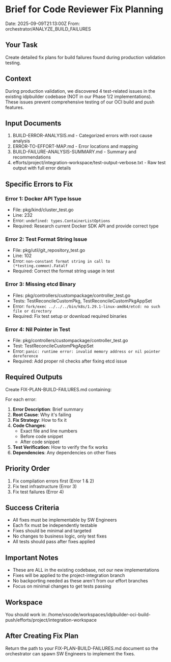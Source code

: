 # Brief for Code Reviewer Fix Planning
Date: 2025-09-09T21:13:00Z
From: orchestrator/ANALYZE_BUILD_FAILURES

## Your Task
Create detailed fix plans for build failures found during production validation testing.

## Context
During production validation, we discovered 4 test-related issues in the existing idpbuilder codebase (NOT in our Phase 1/2 implementations). These issues prevent comprehensive testing of our OCI build and push features.

## Input Documents
1. BUILD-ERROR-ANALYSIS.md - Categorized errors with root cause analysis
2. ERROR-TO-EFFORT-MAP.md - Error locations and mapping
3. BUILD-FAILURE-ANALYSIS-SUMMARY.md - Summary and recommendations
4. efforts/project/integration-workspace/test-output-verbose.txt - Raw test output with full error details

## Specific Errors to Fix

### Error 1: Docker API Type Issue
- File: pkg/kind/cluster_test.go
- Line: 232
- Error: `undefined: types.ContainerListOptions`
- Required: Research current Docker SDK API and provide correct type

### Error 2: Test Format String Issue  
- File: pkg/util/git_repository_test.go
- Line: 102
- Error: `non-constant format string in call to (*testing.common).Fatalf`
- Required: Correct the format string usage in test

### Error 3: Missing etcd Binary
- Files: pkg/controllers/custompackage/controller_test.go
- Tests: TestReconcileCustomPkg, TestReconcileCustomPkgAppSet
- Error: `fork/exec ../../../bin/k8s/1.29.1-linux-amd64/etcd: no such file or directory`
- Required: Fix test setup or download required binaries

### Error 4: Nil Pointer in Test
- File: pkg/controllers/custompackage/controller_test.go
- Test: TestReconcileCustomPkgAppSet
- Error: `panic: runtime error: invalid memory address or nil pointer dereference`
- Required: Add proper nil checks after fixing etcd issue

## Required Outputs
Create FIX-PLAN-BUILD-FAILURES.md containing:

For each error:
1. **Error Description**: Brief summary
2. **Root Cause**: Why it's failing
3. **Fix Strategy**: How to fix it
4. **Code Changes**: 
   - Exact file and line numbers
   - Before code snippet
   - After code snippet
5. **Test Verification**: How to verify the fix works
6. **Dependencies**: Any dependencies on other fixes

## Priority Order
1. Fix compilation errors first (Error 1 & 2)
2. Fix test infrastructure (Error 3)  
3. Fix test failures (Error 4)

## Success Criteria
- All fixes must be implementable by SW Engineers
- Each fix must be independently testable
- Fixes should be minimal and targeted
- No changes to business logic, only test fixes
- All tests should pass after fixes applied

## Important Notes
- These are ALL in the existing codebase, not our new implementations
- Fixes will be applied to the project-integration branch
- No backporting needed as these aren't from our effort branches
- Focus on minimal changes to get tests passing

## Workspace
You should work in: /home/vscode/workspaces/idpbuilder-oci-build-push/efforts/project/integration-workspace

## After Creating Fix Plan
Return the path to your FIX-PLAN-BUILD-FAILURES.md document so the orchestrator can spawn SW Engineers to implement the fixes.
